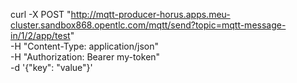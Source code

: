 curl -X POST "http://mqtt-producer-horus.apps.meu-cluster.sandbox868.opentlc.com/mqtt/send?topic=mqtt-message-in/1/2/app/test" \
 -H "Content-Type: application/json" \
 -H "Authorization: Bearer my-token" \
 -d '{"key": "value"}'
